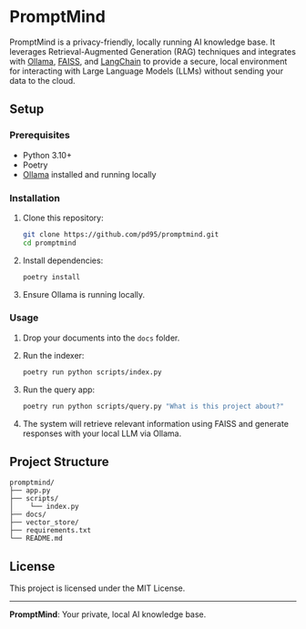 # PromptMind

PromptMind is a privacy-friendly, locally running AI knowledge base. It leverages Retrieval-Augmented Generation (RAG) techniques and integrates with [Ollama](https://ollama.com/), [FAISS](https://faiss.ai/), and [LangChain](https://www.langchain.com/) to provide a secure, local environment for interacting with Large Language Models (LLMs) without sending your data to the cloud.

## Setup

### Prerequisites

- Python 3.10+
- Poetry
- [Ollama](https://ollama.com/) installed and running locally

### Installation

1. Clone this repository:

    ```sh
    git clone https://github.com/pd95/promptmind.git
    cd promptmind
    ```

2. Install dependencies:

    ```sh
    poetry install
    ```

3. Ensure Ollama is running locally.

### Usage

1. Drop your documents into the `docs` folder.

2. Run the indexer:

    ```bash
    poetry run python scripts/index.py
    ```

3. Run the query app:

    ```bash
    poetry run python scripts/query.py "What is this project about?"
    ```

4. The system will retrieve relevant information using FAISS and generate responses with your local LLM via Ollama.

## Project Structure

```
promptmind/
├── app.py
├── scripts/
│    └── index.py
├── docs/
├── vector_store/
├── requirements.txt
└── README.md
```

## License

This project is licensed under the MIT License.

---

**PromptMind**: Your private, local AI knowledge base.

